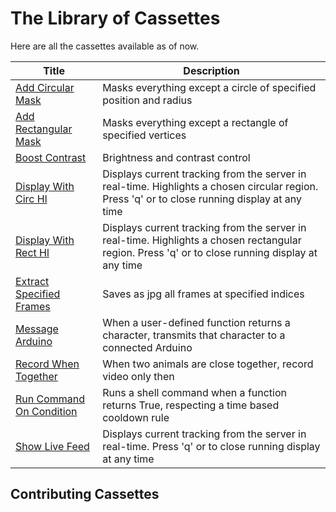 # The Library of Cassettes

Here are all the cassettes available as of now.

| Title | Description |
|---|---|
| [Add Circular Mask](Add_Circular_Mask/add_circular_mask.md) | Masks everything except a circle of specified position and radius |
| [Add Rectangular Mask](Add_Rectangular_Mask/add_rectangular_mask.md) | Masks everything except a rectangle of specified vertices |
| [Boost Contrast](Boost_Contrast/boost_contrast.md) | Brightness and contrast control |
| [Display With Circ Hl](Display_With_Circ_Highlight/display_with_rect_highlight.md) | Displays current tracking from the server in real-time. Highlights a chosen circular region. Press 'q' or <Esc> to close running display at any time |
| [Display With Rect Hl](Display_With_Rect_Highlight/display_with_rect_highlight.md) | Displays current tracking from the server in real-time. Highlights a chosen rectangular region. Press 'q' or <Esc> to close running display at any time |
| [Extract Specified Frames](Extract_Specified_Frames/extract_specified_frames.md) | Saves as jpg all frames at specified indices |
| [Message Arduino](Message_Arduino/message_arduino.md) | When a user-defined function returns a character, transmits that character to a connected Arduino |
| [Record When Together](Record_When_Together/record_when_together.md) | When two animals are close together, record video only then |
| [Run Command On Condition](Run_Command_On_Condition/run_command_on_condition.md) | Runs a shell command when a function returns True, respecting a time based cooldown rule |
| [Show Live Feed](Show_Live_Feed/show_live_feed.md) | Displays current tracking from the server in real-time. Press 'q' or <Esc> to close running display at any time |

## Contributing Cassettes
